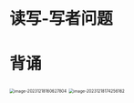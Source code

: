 # 读写-写者问题



# 背诵

<img src="https://cvp.oss-cn-shanghai.aliyuncs.com/picgo/202312181606494.png" alt="image-20231218160627804" style="zoom:50%;" />

<img src="https://cvp.oss-cn-shanghai.aliyuncs.com/picgo/202312181742950.png" alt="image-20231218174256162" style="zoom:50%;" />
